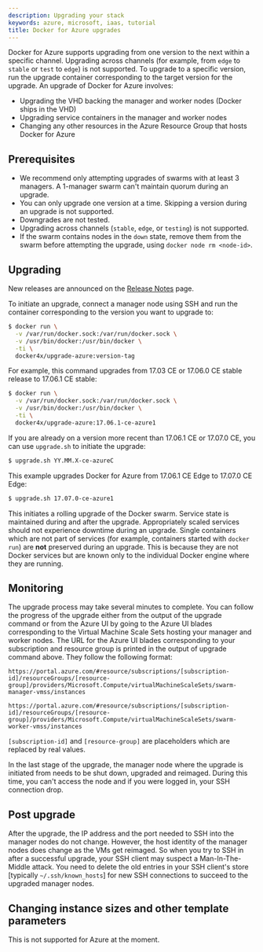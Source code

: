 ```yaml
---
description: Upgrading your stack
keywords: azure, microsoft, iaas, tutorial
title: Docker for Azure upgrades
---
```


Docker for Azure supports upgrading from one version to the next within a specific channel. Upgrading across channels (for example, from `edge` to `stable` or `test` to `edge`) is not supported. To upgrade to a specific version, run the upgrade container corresponding to the target version for the upgrade. An upgrade of Docker for Azure involves:

 * Upgrading the VHD backing the manager and worker nodes (Docker ships in the VHD)
 * Upgrading service containers in the manager and worker nodes
 * Changing any other resources in the Azure Resource Group that hosts Docker for Azure

## Prerequisites

 * We recommend only attempting upgrades of swarms with at least 3 managers. A 1-manager swarm can't maintain quorum during an upgrade.
 * You can only upgrade one version at a time. Skipping a version during an upgrade is not supported.
 * Downgrades are not tested.
 * Upgrading across channels (`stable`, `edge`, or `testing`) is not supported.
 * If the swarm contains nodes in the `down` state, remove them from the swarm before attempting the upgrade, using `docker node rm <node-id>`.

## Upgrading

New releases are announced on the [Release Notes](release-notes.md) page.

To initiate an upgrade, connect a manager node using SSH and run the container corresponding to the version you want to upgrade to:

```bash
$ docker run \
  -v /var/run/docker.sock:/var/run/docker.sock \
  -v /usr/bin/docker:/usr/bin/docker \
  -ti \
  docker4x/upgrade-azure:version-tag
```

For example, this command upgrades from 17.03 CE or 17.06.0 CE stable release to 17.06.1 CE stable:

```bash
$ docker run \
  -v /var/run/docker.sock:/var/run/docker.sock \
  -v /usr/bin/docker:/usr/bin/docker \
  -ti \
  docker4x/upgrade-azure:17.06.1-ce-azure1
```

If you are already on a version more recent than 17.06.1 CE or 17.07.0 CE, you can use `upgrade.sh` to initiate the upgrade:

```bash
$ upgrade.sh YY.MM.X-ce-azureC
```

This example upgrades Docker for Azure from 17.06.1 CE Edge to 17.07.0 CE Edge:

```bash
$ upgrade.sh 17.07.0-ce-azure1
```

This initiates a rolling upgrade of the Docker swarm. Service state is maintained during and after the upgrade. Appropriately scaled services should not experience downtime during an upgrade. Single containers which are not part of services (for example, containers started with `docker run`) are **not** preserved during an upgrade. This is because they are not Docker services but are known only to the individual Docker engine where they are running.

## Monitoring

The upgrade process may take several minutes to complete. You can follow the progress of the upgrade either from the output of the upgrade command or from the Azure UI by going to the Azure UI blades corresponding to the Virtual Machine Scale Sets hosting your manager and worker nodes. The URL for the Azure UI blades corresponding to your subscription and resource group is printed in the output of upgrade command above. They follow the following format:

```none
https://portal.azure.com/#resource/subscriptions/[subscription-id]/resourceGroups/[resource-group]/providers/Microsoft.Compute/virtualMachineScaleSets/swarm-manager-vmss/instances
```

```none
https://portal.azure.com/#resource/subscriptions/[subscription-id]/resourceGroups/[resource-group]/providers/Microsoft.Compute/virtualMachineScaleSets/swarm-worker-vmss/instances
```
`[subscription-id]` and `[resource-group]` are placeholders which are replaced by
real values.

In the last stage of the upgrade, the manager node where the upgrade is initiated from needs to be shut down, upgraded and reimaged. During this time, you can't access the node and if you were logged in, your SSH connection drop.

## Post upgrade

After the upgrade, the IP address and the port needed to SSH into the manager nodes do not change. However, the host identity of the manager nodes does change as the VMs get reimaged. So when you try to SSH in after a successful upgrade, your SSH client may suspect a Man-In-The-Middle attack. You need to delete the old entries in your SSH client's store [typically `~/.ssh/known_hosts`] for new SSH connections to succeed to the upgraded manager nodes.

## Changing instance sizes and other template parameters

This is not supported for Azure at the moment.
